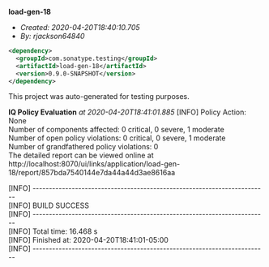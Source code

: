 **load-gen-18**
+ _Created: 2020-04-20T18:40:10.705_
+ _By: rjackson64840_

```xml
<dependency>
  <groupId>com.sonatype.testing</groupId>
  <artifactId>load-gen-18</artifactId>
  <version>0.9.0-SNAPSHOT</version>
</dependency>
```

This project was auto-generated for testing purposes.

**IQ Policy Evaluation** _at 2020-04-20T18:41:01.885_
[INFO] Policy Action: None  
Number of components affected: 0 critical, 0 severe, 1 moderate  
Number of open policy violations: 0 critical, 0 severe, 1 moderate  
Number of grandfathered policy violations: 0  
The detailed report can be viewed online at http://localhost:8070/ui/links/application/load-gen-18/report/857bda7540144e7da44a44d3ae8616aa  
  
[INFO] ------------------------------------------------------------------------  
[INFO] BUILD SUCCESS  
[INFO] ------------------------------------------------------------------------  
[INFO] Total time: 16.468 s  
[INFO] Finished at: 2020-04-20T18:41:01-05:00  
[INFO] ------------------------------------------------------------------------  

